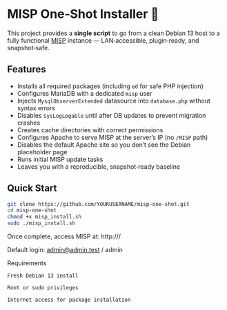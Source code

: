 # MISP One‑Shot Installer 🚀

This project provides a **single script** to go from a clean Debian 13 host to a fully functional [MISP](https://www.misp-project.org/) instance — LAN‑accessible, plugin‑ready, and snapshot‑safe.

## Features
- Installs all required packages (including `ed` for safe PHP injection)
- Configures MariaDB with a dedicated `misp` user
- Injects `MysqlObserverExtended` datasource into `database.php` without syntax errors
- Disables `SysLogLogable` until after DB updates to prevent migration crashes
- Creates cache directories with correct permissions
- Configures Apache to serve MISP at the server’s IP (no `/MISP` path)
- Disables the default Apache site so you don’t see the Debian placeholder page
- Runs initial MISP update tasks
- Leaves you with a reproducible, snapshot‑ready baseline

## Quick Start

```bash
git clone https://github.com/YOURUSERNAME/misp-one-shot.git
cd misp-one-shot
chmod +x misp_install.sh
sudo ./misp_install.sh
```

Once complete, access MISP at:
http://<your-server-ip>/

Default login:
admin@admin.test / admin

Requirements

    Fresh Debian 13 install

    Root or sudo privileges

    Internet access for package installation
